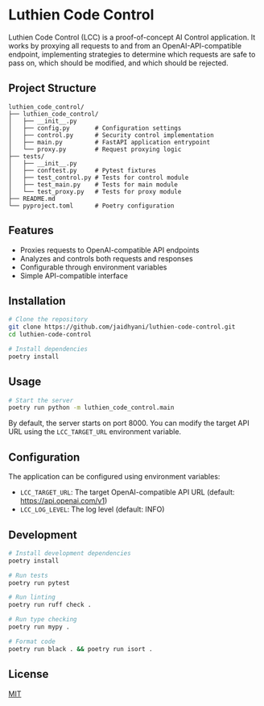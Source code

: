 # Luthien Code Control

Luthien Code Control (LCC) is a proof-of-concept AI Control application. It works by proxying all requests to and from an OpenAI-API-compatible endpoint, implementing strategies to determine which requests are safe to pass on, which should be modified, and which should be rejected.

## Project Structure

```
luthien_code_control/
├── luthien_code_control/
│   ├── __init__.py
│   ├── config.py       # Configuration settings
│   ├── control.py      # Security control implementation
│   ├── main.py         # FastAPI application entrypoint
│   └── proxy.py        # Request proxying logic
├── tests/
│   ├── __init__.py
│   ├── conftest.py     # Pytest fixtures
│   ├── test_control.py # Tests for control module
│   ├── test_main.py    # Tests for main module
│   └── test_proxy.py   # Tests for proxy module
├── README.md
└── pyproject.toml      # Poetry configuration
```

## Features

- Proxies requests to OpenAI-compatible API endpoints
- Analyzes and controls both requests and responses
- Configurable through environment variables
- Simple API-compatible interface

## Installation

```bash
# Clone the repository
git clone https://github.com/jaidhyani/luthien-code-control.git
cd luthien-code-control

# Install dependencies
poetry install
```

## Usage

```bash
# Start the server
poetry run python -m luthien_code_control.main
```

By default, the server starts on port 8000. You can modify the target API URL using the `LCC_TARGET_URL` environment variable.

## Configuration

The application can be configured using environment variables:

- `LCC_TARGET_URL`: The target OpenAI-compatible API URL (default: https://api.openai.com/v1)
- `LCC_LOG_LEVEL`: The log level (default: INFO)

## Development

```bash
# Install development dependencies
poetry install

# Run tests
poetry run pytest

# Run linting
poetry run ruff check .

# Run type checking
poetry run mypy .

# Format code
poetry run black . && poetry run isort .
```

## License

[MIT](LICENSE)